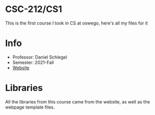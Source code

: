 # CSC-212/CS1

This is the first course I took in CS at oswego, here's all my files for it

# Info

* Professor: Daniel Schlegel 
* Semester: 2021-Fall
* [Website](https://danielschlegel.org/wp/teaching/csc212-fall-2021/)

# Libraries

All the libraries from this course came from the website, as well as the webpage template files.
